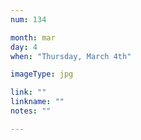 ```yaml
---
num: 134

month: mar
day: 4
when: "Thursday, March 4th"

imageType: jpg

link: ""
linkname: ""
notes: ""

---
```


